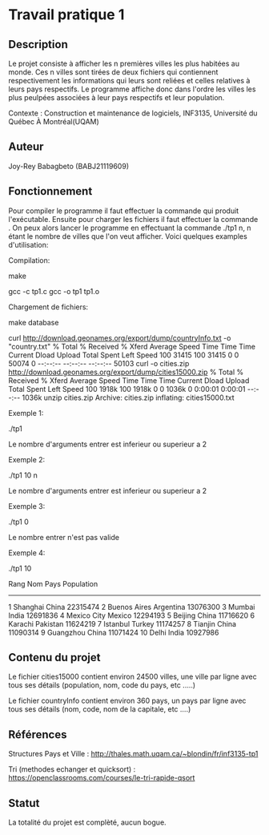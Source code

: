 # Travail pratique 1

## Description

Le projet consiste à afficher les n premières villes les plus habitées au monde. Ces n villes sont tirées de deux fichiers qui contiennent respectivement les informations qui leurs sont reliées et celles relatives à leurs pays respectifs. Le programme affiche donc dans l'ordre les villes les plus peulpées associées à leur pays respectifs et leur population.

Contexte : Construction et maintenance de logiciels, INF3135, Université du Québec À Montréal(UQAM)

## Auteur

Joy-Rey Babagbeto (BABJ21119609)

## Fonctionnement

Pour compiler le programme il faut effectuer la commande <make> qui produit l'exécutable. Ensuite pour charger les fichiers il faut effectuer la commande <make database>. On peux alors lancer le programme en effectuant la commande ./tp1 n, n étant le nombre de villes que l'on veut afficher. Voici quelques examples d'utilisation:

Compilation:

make

gcc -c tp1.c
gcc -o tp1 tp1.o

Chargement de fichiers:

make database

curl http://download.geonames.org/export/dump/countryInfo.txt -o "country.txt"
% Total    % Received % Xferd  Average Speed   Time    Time     Time  Current
Dload  Upload   Total   Spent    Left  Speed
100 31415  100 31415    0     0  50074      0 --:--:-- --:--:-- --:--:-- 50103
curl -o cities.zip http://download.geonames.org/export/dump/cities15000.zip
% Total    % Received % Xferd  Average Speed   Time    Time     Time  Current
Dload  Upload   Total   Spent    Left  Speed
100 1918k  100 1918k    0     0  1036k      0  0:00:01  0:00:01 --:--:-- 1036k
unzip cities.zip
Archive:  cities.zip
inflating: cities15000.txt 

Exemple 1:

./tp1

Le nombre d'arguments entrer est inferieur ou superieur a 2

Exemple 2:

./tp1 10 n

Le nombre d'arguments entrer est inferieur ou superieur a 2

Exemple 3:

./tp1 0

Le nombre entrer n'est pas valide

Exemple 4:

./tp1 10

Rang  Nom                                                Pays                                               Population
----  ---                                                ----                                               ----------
   1  Shanghai                                           China                                                22315474
   2  Buenos Aires                                       Argentina                                            13076300
   3  Mumbai                                             India                                                12691836
   4  Mexico City                                        Mexico                                               12294193
   5  Beijing                                            China                                                11716620
   6  Karachi                                            Pakistan                                             11624219
   7  Istanbul                                           Turkey                                               11174257
   8  Tianjin                                            China                                                11090314
   9  Guangzhou                                          China                                                11071424
  10  Delhi                                              India                                                10927986

## Contenu du projet

Le fichier cities15000 contient environ 24500 villes, une ville par ligne avec tous ses détails (population, nom, code du pays, etc .....)

Le fichier countryInfo contient environ 360 pays, un pays par ligne avec tous ses détails (nom, code, nom de la capitale, etc ....)

## Références

Structures Pays et Ville : http://thales.math.uqam.ca/~blondin/fr/inf3135-tp1

Tri (methodes echanger et quicksort) : https://openclassrooms.com/courses/le-tri-rapide-qsort

## Statut

La totalité du projet est complèté, aucun bogue.